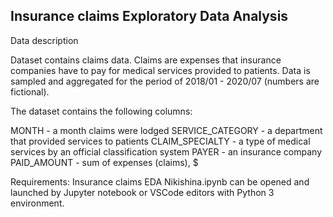 ## Insurance claims Exploratory Data Analysis
Data description

Dataset contains claims data. Claims are expenses that insurance companies have to pay for medical services provided to patients. Data is sampled and aggregated for the period of 2018/01 - 2020/07 (numbers are fictional).

The dataset contains the following columns:

MONTH - a month claims were lodged
SERVICE_CATEGORY - a department that provided services to patients
CLAIM_SPECIALTY - a type of medical services by an official classification system
PAYER - an insurance company
PAID_AMOUNT - sum of expenses (claims), $

Requirements:
Insurance claims EDA Nikishina.ipynb can be opened and launched by Jupyter notebook or VSCode editors with Python 3 environment. 
